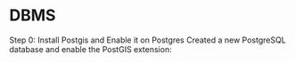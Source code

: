 # DBMS
Step 0: Install Postgis and Enable it on Postgres
Created a new PostgreSQL database and enable the PostGIS extension:
